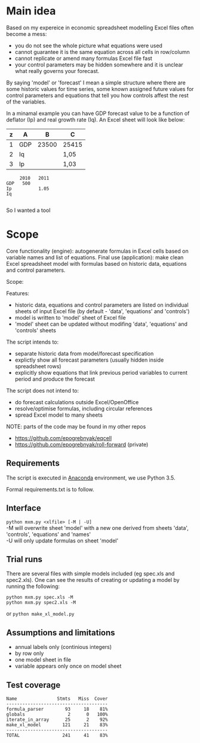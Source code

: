 # Main idea

Based on my expereice in economic spreadsheet modelling Excel files often become a mess: 
- you do not see the whole picture what equations were used
- cannot guarantee it is the same equation across all cells in row/column 
- cannot replicate or amend many formulas Excel file fast
- your control parameters may be hidden somewhere and it is unclear what really governs your forecast.   

By saying 'model' or 'forecast' I mean a simple structure where there are some historic values for time series, some known assigned future values for control parameters and equations that tell you how controls affest the rest of the variables. 

In a minamal example you can have GDP forecast value to be a function of deflator (Ip) and real growth rate (Iq). An Excel sheet will look like below:  

z | A   |	B     |	C
--|-----|-------|-----
1 |	GDP	| 23500	| 25415
2	| Iq	|       |	1,05
3	| Ip	|       |	1,03



```
     2010   2011  
GDP   500   
Ip          1.05
Iq          


```

So I wanted a tool  

# Scope 
Core functionality (engine): autogenerate formulas in Excel cells based on variable names and list of equations. 
Final use (application): make clean Excel spreadsheet model with formulas based on historic data, equations and control parameters.

Scope:


Features:
- historic data, equations and control parameters are listed on individual sheets of input Excel file (by default - 'data', 'equations' and 'controls')
- model is written to 'model' sheet of Excel file 
- 'model' sheet can be updated without modifing 'data', 'equations' and 'controls' sheets

The script intends to:
- separate historic data from model/forecast specification 
- explictly show all forecast parameters (usually hidden inside spreadsheet rows)
- explicitly show equations that link previous period variables to current period and produce the forecast 

The script does not intend to:
- do forecast calculations outside Excel/OpenOffice
- resolve/optimise formulas, including circular references
- spread Excel model to many sheets

NOTE: parts of the code may be found in my other repos
- <https://github.com/epogrebnyak/eqcell>
- <https://github.com/epogrebnyak/roll-forward> (private)


## Requirements

The script is executed in [Anaconda](https://store.continuum.io/cshop/anaconda/) environment, we use Python 3.5.

Formal requirements.txt is to follow. 

## Interface
```python mxm.py <xlfile> [-M | -U]```     
\-M will overwrite sheet 'model' with a new one derived from sheets 'data', 'controls', 'equations' and 'names'  
\-U will only update formulas on sheet 'model'   

## Trial runs
There are several files with simple models included (eg spec.xls and spec2.xls). One can see the results of creating or updating a model by running the following:
```
python mxm.py spec.xls -M
python mxm.py spec2.xls -M
```
or
```python make_xl_model.py```

## Assumptions and limitations

- annual labels only (continious integers)
- by row only
- one model sheet in file
- variable appears only once on model sheet

## Test coverage
```
Name               Stmts   Miss  Cover
--------------------------------------
formula_parser        93     18    81%
globals                2      0   100%
iterate_in_array      25      2    92%
make_xl_model        121     21    83%
--------------------------------------
TOTAL                241     41    83%
```
